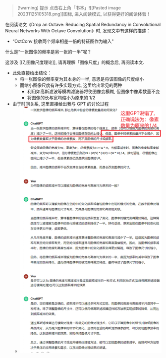 
>[!warning] 提示
>点击右上角「书本」![[Pasted image 20231125105318.png]]图标, 进入阅读模式, 以获得更好的阅读体验！

在阅读论文《Drop an Octave: Reducing Spatial Redundancy in Convolutional Neural Networks With Octave Convolution》时, 发现文中有这样的描述：
- “OctConv 接收两个频率相差一倍的特征图作为输入"

什么是“一张图像的频率是另一张的一半”呢？

这涉及 [[7_图像尺度理论]], 请再理解「图像尺度」的概念后, 再阅读本文.

- 此处直接给出结论：
	- 将一张图像的频率变为其本身的一半, 意思是将该图像的尺度缩小
	- 而缩小图像尺度有许多实现方式, 这里给出常见的两种
		- 利用如高斯滤波等模糊滤波器将使图像变模糊, 但图像中像素数量不变
		- 将图像的长与宽均缩小为原来的 1/2
- 由于时间关系, 这里直接给出我与 GPT 的讨论过程
	- ![](https://raw.githubusercontent.com/Nekasu/Blog_pics/main/20240408204220.png)